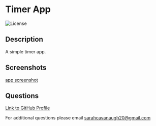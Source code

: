 
# Timer App 

![License](https://img.shields.io/badge/License-MIT-blue.svg "License Badge")

## Description
A simple timer app.

## Screenshots
[app screenshot](./assets/screenshot1.png)


## Questions
[Link to GitHub Profile](https://www.github.com/sarahCav97)

For additional questions please email sarahcavanaugh20@gmail.com
